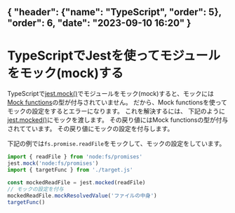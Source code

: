 { "header": {"name": "TypeScript", "order": 5}, "order": 6, "date": "2023-09-10 16:20"  }
---
# TypeScriptでJestを使ってモジュールをモック(mock)する

TypeScriptで[jest.mock()](https://jestjs.io/docs/jest-object#jestmockmodulename-factory-options)でモジュールをモック(mock)すると、モックには[Mock functions](https://jestjs.io/docs/mock-function-api)の型が付与されていません。
だから、Mock functionsを使ってモックの設定をするとエラーになります。
これを解決するには、
下記のように[jest.mocked()](https://jestjs.io/docs/mock-function-api/#jestmockedsource-options)にモックを渡します。
その戻り値にはMock functionsの型が付与されてています。
その戻り値にモックの設定を付与します。

下記の例では`fs.promise.readFile`をモックして、モックの設定をしています。

```ts
import { readFile } from 'node:fs/promises'
jest.mock('node:fs/promises')
import { targetFunc } from './target.js'

const mockedReadFile = jest.mocked(readFile)
// モックの設定を付与
mockedReadFile.mockResolvedValue('ファイルの中身')
targetFunc()
```